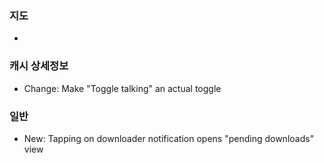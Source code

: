 ### 지도
-

### 캐시 상세정보
- Change: Make "Toggle talking" an actual toggle

### 일반
- New: Tapping on downloader notification opens "pending downloads" view
